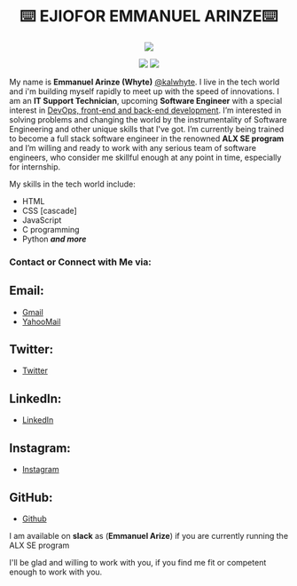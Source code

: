 <!-- markdownlint-disable MD033 MD041 -->
<p align="center">
  <h1 align="center">⌨️ EJIOFOR EMMANUEL ARINZE⌨️ </h1>
</p>

<p align="center">
  <img src="https://readme-typing-svg.demolab.com/?lines=Welcome+to+my+github+profile!;A+student+of+alxSE!;Currently+building+myself+to+be+better!;&font=Fira%20Code&center=true&width=380&height=50&duration=4000&pause=1000">
</p>

<p align="center">
  <a href="https://github.com/search?q=extension%3Amd+%22https+readme+typing+svg%22&type=Code" alt="Users" title="Repo users">
    <img src="https://freshidea.com/jonah/app/github-search-results/readme-typing-svg/index.php"/></a>
  <a href="https://discord.gg/fPrdqh3Zfu" alt="Discord" title="Dev Pro Tips Discussion & Support Server">
    <img src="https://img.shields.io/discord/819650821314052106?color=7289DA&logo=discord&logoColor=white&style=for-the-badge"/></a>
</p>
<!-- markdownlint-enable MD033 -->

My name is **Emmanuel Arinze (Whyte)** [@kalwhyte](https://github.com/kalwhyte). I live in the tech world and i'm building myself rapidly to meet up with the speed of innovations. I am an **IT Support Technician**, upcoming **Software Engineer** with a special interest in <u>DevOps, front-end and back-end development</u>. I’m interested in solving problems and changing the world by the instrumentality of Software Engineering and other unique skills that I've got. I’m currently being trained to become a full stack software engineer in the renowned **ALX SE program** and I’m willing and ready to work with any serious team of software engineers, who consider me skillful enough at any point in time, especially for internship.

My skills in the tech world include:
- HTML
- CSS [cascade]
- JavaScript
- C programming
- Python ***and more***

### Contact or Connect with Me via:
## Email:
- [Gmail](mailto:superkalel55@gmail.com)
- [YahooMail](mailto:superkalel55@yahoo.com)

## Twitter:
- [Twitter](https://twitter.com/kalwhyte)

## LinkedIn:
- [LinkedIn](https://www.linkedin.com/in/ejiofor-emmanuel-15542417b)

## Instagram:
- [Instagram](https://instagram.com/kal_whyte)

## GitHub:
- [Github](https://github.com/kalwhyte)

I am available on **slack** as (**Emmanuel Arize**) if you are currently running the ALX SE program

I'll be glad and willing to work with you, if you find me fit or competent enough to work with you.

<!---
You can click the Preview link to take a look at your changes.
--->
